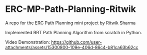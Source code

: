 # ERC-MP-Path-Planning-Ritwik
A repo for the ERC Path Planning mini project by Ritwik Sharma 

Implemented RRT Path Planning Algorithm from scratch in Python. 

Video Demonstration:
https://github.com/user-attachments/assets/15300800-109e-406d-86c4-b81ca63b62cc


